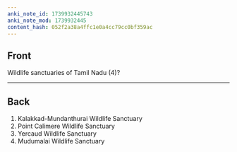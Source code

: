 ```yaml
---
anki_note_id: 1739932445743
anki_note_mod: 1739932445
content_hash: 052f2a38a4ffc1e0a4cc79cc0bf359ac
---
```


## Front

Wildlife sanctuaries of Tamil Nadu (4)?

<hr/>

## Back

1. Kalakkad-Mundanthurai Wildlife Sanctuary  
2. Point Calimere Wildlife Sanctuary  
3. Yercaud Wildlife Sanctuary  
4. Mudumalai Wildlife Sanctuary